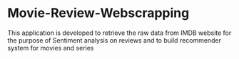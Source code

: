 # Movie-Review-Webscrapping

This application is developed to retrieve the raw data from IMDB website for the purpose of Sentiment analysis on reviews and to build recommender system for movies and series 
